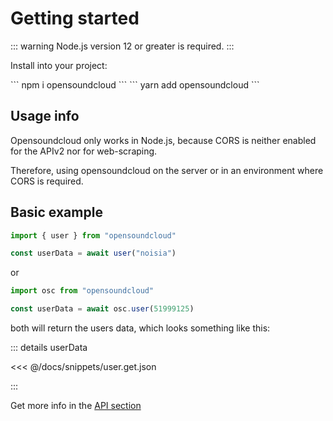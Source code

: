 # Getting started

::: warning
Node.js version 12 or greater is required.
:::

Install into your project:

<code-group>
  <code-block title="NPM">
  ```
  npm i opensoundcloud
  ```
  </code-block>

  <code-block title="YARN">
  ```
  yarn add opensoundcloud
  ```
  </code-block>
</code-group>

## Usage info

Opensoundcloud only works in Node.js, because CORS is neither
enabled for the APIv2 nor for web-scraping.

Therefore, using opensoundcloud on the server
or in an environment where CORS is required.

## Basic example

```ts
import { user } from "opensoundcloud"

const userData = await user("noisia")
```

or

```ts
import osc from "opensoundcloud"

const userData = await osc.user(51999125)
```

both will return the users data, which looks something like this:

::: details userData

<<< @/docs/snippets/user.get.json

:::

Get more info in the [API section](/api)
